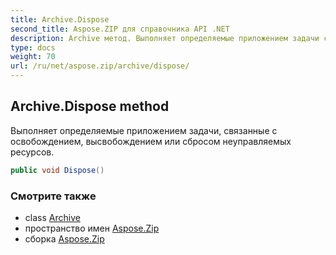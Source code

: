 ```yaml
---
title: Archive.Dispose
second_title: Aspose.ZIP для справочника API .NET
description: Archive метод. Выполняет определяемые приложением задачи связанные с освобождением высвобождением или сбросом неуправляемых ресурсов.
type: docs
weight: 70
url: /ru/net/aspose.zip/archive/dispose/
---
```

## Archive.Dispose method

Выполняет определяемые приложением задачи, связанные с освобождением, высвобождением или сбросом неуправляемых ресурсов.

```csharp
public void Dispose()
```

### Смотрите также

* class [Archive](../)
* пространство имен [Aspose.Zip](../../archive/)
* сборка [Aspose.Zip](../../../)


